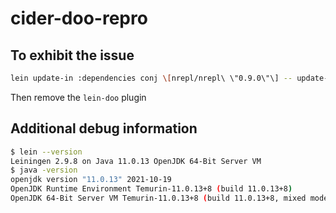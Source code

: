 # cider-doo-repro

## To exhibit the issue
```sh
lein update-in :dependencies conj \[nrepl/nrepl\ \"0.9.0\"\] -- update-in :dependencies conj \[cider/piggieback\ \"0.5.2\"\] -- update-in :plugins conj \[cider/cider-nrepl\ \"0.27.4\"\] -- update-in :plugins conj \[mx.cider/enrich-classpath\ \"1.5.0\"\] -- update-in :middleware conj cider.enrich-classpath/middleware -- repl :headless :host localhost
```

Then remove the `lein-doo` plugin

## Additional debug information
```sh
$ lein --version
Leiningen 2.9.8 on Java 11.0.13 OpenJDK 64-Bit Server VM
$ java -version
openjdk version "11.0.13" 2021-10-19
OpenJDK Runtime Environment Temurin-11.0.13+8 (build 11.0.13+8)
OpenJDK 64-Bit Server VM Temurin-11.0.13+8 (build 11.0.13+8, mixed mode)
```
